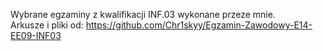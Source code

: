 Wybrane egzaminy z kwalifikacji INF.03 wykonane przeze mnie. <br>
Arkusze i pliki od: https://github.com/Chr1skyy/Egzamin-Zawodowy-E14-EE09-INF03
